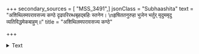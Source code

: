 +++
secondary_sources = [ "MSS_3491",]
jsonClass = "Subhaashita"
text = "अशिथिलमपरावसज्य कण्ठे दृढपरिरब्धबृहद्बहिः स्तनेन।  \nहृषिततनुरुहा भुजेन भर्तुर् मृदुममृदु व्यतिविद्धमेकबाहुम्॥"
title = "अशिथिलमपरावसज्य कण्ठे"

+++

<details><summary>Text</summary>

अशिथिलमपरावसज्य कण्ठे दृढपरिरब्धबृहद्बहिः स्तनेन।  
हृषिततनुरुहा भुजेन भर्तुर् मृदुममृदु व्यतिविद्धमेकबाहुम्॥
</details>
